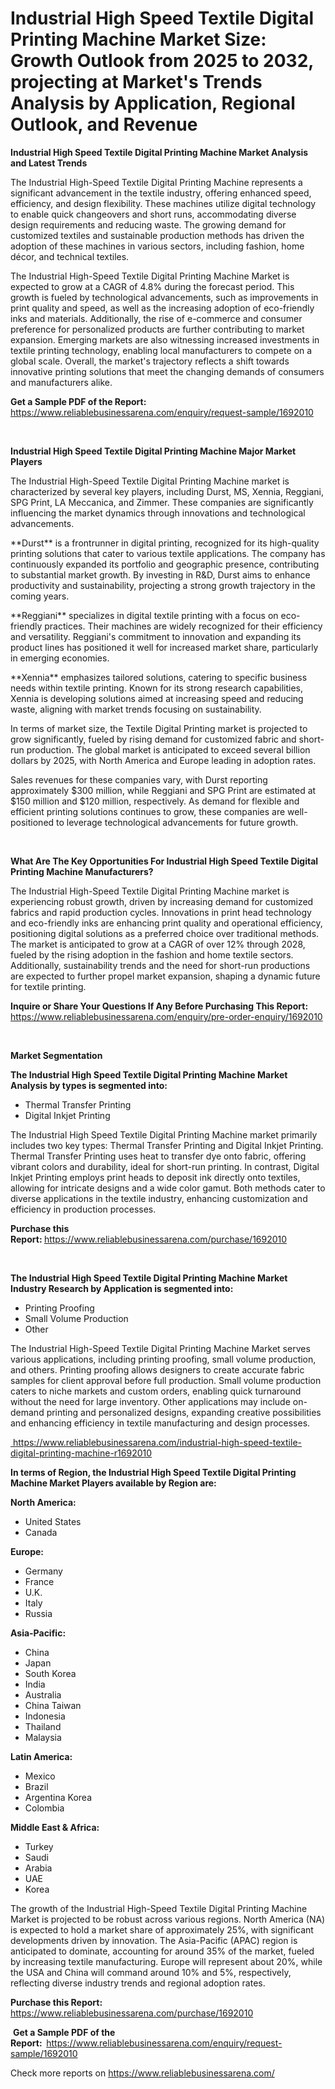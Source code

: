 <p><h1>Industrial High Speed Textile Digital Printing Machine Market Size: Growth Outlook from 2025 to 2032, projecting at Market's Trends Analysis by Application, Regional Outlook, and Revenue</h1></p><p><strong>Industrial High Speed Textile Digital Printing Machine Market Analysis and Latest Trends</strong></p>
<p><p>The Industrial High-Speed Textile Digital Printing Machine represents a significant advancement in the textile industry, offering enhanced speed, efficiency, and design flexibility. These machines utilize digital technology to enable quick changeovers and short runs, accommodating diverse design requirements and reducing waste. The growing demand for customized textiles and sustainable production methods has driven the adoption of these machines in various sectors, including fashion, home décor, and technical textiles.</p><p>The Industrial High-Speed Textile Digital Printing Machine Market is expected to grow at a CAGR of 4.8% during the forecast period. This growth is fueled by technological advancements, such as improvements in print quality and speed, as well as the increasing adoption of eco-friendly inks and materials. Additionally, the rise of e-commerce and consumer preference for personalized products are further contributing to market expansion. Emerging markets are also witnessing increased investments in textile printing technology, enabling local manufacturers to compete on a global scale. Overall, the market's trajectory reflects a shift towards innovative printing solutions that meet the changing demands of consumers and manufacturers alike.</p></p>
<p><strong>Get a Sample PDF of the Report:&nbsp;</strong> <a href="https://www.reliablebusinessarena.com/enquiry/request-sample/1692010?utm_campaign=1841&utm_medium=2&utm_source=Github&utm_content=ia&utm_term=27032025&utm_id=industrial-high-speed-textile-digital-printing-machine">https://www.reliablebusinessarena.com/enquiry/request-sample/1692010</a></p>
<p>&nbsp;</p>
<p><strong>Industrial High Speed Textile Digital Printing Machine Major Market Players</strong></p>
<p><p>The Industrial High-Speed Textile Digital Printing Machine market is characterized by several key players, including Durst, MS, Xennia, Reggiani, SPG Print, LA Meccanica, and Zimmer. These companies are significantly influencing the market dynamics through innovations and technological advancements.</p><p>**Durst** is a frontrunner in digital printing, recognized for its high-quality printing solutions that cater to various textile applications. The company has continuously expanded its portfolio and geographic presence, contributing to substantial market growth. By investing in R&D, Durst aims to enhance productivity and sustainability, projecting a strong growth trajectory in the coming years.</p><p>**Reggiani** specializes in digital textile printing with a focus on eco-friendly practices. Their machines are widely recognized for their efficiency and versatility. Reggiani's commitment to innovation and expanding its product lines has positioned it well for increased market share, particularly in emerging economies.</p><p>**Xennia** emphasizes tailored solutions, catering to specific business needs within textile printing. Known for its strong research capabilities, Xennia is developing solutions aimed at increasing speed and reducing waste, aligning with market trends focusing on sustainability.</p><p>In terms of market size, the Textile Digital Printing market is projected to grow significantly, fueled by rising demand for customized fabric and short-run production. The global market is anticipated to exceed several billion dollars by 2025, with North America and Europe leading in adoption rates.</p><p>Sales revenues for these companies vary, with Durst reporting approximately $300 million, while Reggiani and SPG Print are estimated at $150 million and $120 million, respectively. As demand for flexible and efficient printing solutions continues to grow, these companies are well-positioned to leverage technological advancements for future growth.</p></p>
<p>&nbsp;</p>
<p><strong>What Are The Key Opportunities For Industrial High Speed Textile Digital Printing Machine Manufacturers?</strong></p>
<p><p>The Industrial High-Speed Textile Digital Printing Machine market is experiencing robust growth, driven by increasing demand for customized fabrics and rapid production cycles. Innovations in print head technology and eco-friendly inks are enhancing print quality and operational efficiency, positioning digital solutions as a preferred choice over traditional methods. The market is anticipated to grow at a CAGR of over 12% through 2028, fueled by the rising adoption in the fashion and home textile sectors. Additionally, sustainability trends and the need for short-run productions are expected to further propel market expansion, shaping a dynamic future for textile printing.</p></p>
<p><strong>Inquire or Share Your Questions If Any Before Purchasing This Report:</strong> <a href="https://www.reliablebusinessarena.com/enquiry/pre-order-enquiry/1692010?utm_campaign=1841&utm_medium=2&utm_source=Github&utm_content=ia&utm_term=27032025&utm_id=industrial-high-speed-textile-digital-printing-machine">https://www.reliablebusinessarena.com/enquiry/pre-order-enquiry/1692010</a></p>
<p>&nbsp;</p>
<p><strong>Market Segmentation</strong></p>
<p><strong>The Industrial High Speed Textile Digital Printing Machine Market Analysis by types is segmented into:</strong></p>
<p><ul><li>Thermal Transfer Printing</li><li>Digital Inkjet Printing</li></ul></p>
<p><p>The Industrial High Speed Textile Digital Printing Machine market primarily includes two key types: Thermal Transfer Printing and Digital Inkjet Printing. Thermal Transfer Printing uses heat to transfer dye onto fabric, offering vibrant colors and durability, ideal for short-run printing. In contrast, Digital Inkjet Printing employs print heads to deposit ink directly onto textiles, allowing for intricate designs and a wide color gamut. Both methods cater to diverse applications in the textile industry, enhancing customization and efficiency in production processes.</p></p>
<p><strong>Purchase this Report:&nbsp;</strong><a href="https://www.reliablebusinessarena.com/purchase/1692010?utm_campaign=1841&utm_medium=2&utm_source=Github&utm_content=ia&utm_term=27032025&utm_id=industrial-high-speed-textile-digital-printing-machine">https://www.reliablebusinessarena.com/purchase/1692010</a></p>
<p>&nbsp;</p>
<p><strong>The Industrial High Speed Textile Digital Printing Machine Market Industry Research by Application is segmented into:</strong></p>
<p><ul><li>Printing Proofing</li><li>Small Volume Production</li><li>Other</li></ul></p>
<p><p>The Industrial High-Speed Textile Digital Printing Machine Market serves various applications, including printing proofing, small volume production, and others. Printing proofing allows designers to create accurate fabric samples for client approval before full production. Small volume production caters to niche markets and custom orders, enabling quick turnaround without the need for large inventory. Other applications may include on-demand printing and personalized designs, expanding creative possibilities and enhancing efficiency in textile manufacturing and design processes.</p></p>
<p><a href="https://www.reliablebusinessarena.com/industrial-high-speed-textile-digital-printing-machine-r1692010?utm_campaign=1841&utm_medium=2&utm_source=Github&utm_content=ia&utm_term=27032025&utm_id=industrial-high-speed-textile-digital-printing-machine">&nbsp;https://www.reliablebusinessarena.com/industrial-high-speed-textile-digital-printing-machine-r1692010</a></p>
<p><strong>In terms of Region, the Industrial High Speed Textile Digital Printing Machine Market Players available by Region are:</strong></p>
<p>
    <p> <strong> North America: </strong>
        <ul>
            <li>United States</li>
            <li>Canada</li>
        </ul>
        </p> 
    <p> <strong> Europe: </strong>
        <ul>
            <li>Germany</li>
            <li>France</li>
            <li>U.K.</li>
            <li>Italy</li>
            <li>Russia</li>
        </ul>
        </p> 
    <p> <strong> Asia-Pacific: </strong>
        <ul>
            <li>China</li>
            <li>Japan</li>
            <li>South Korea</li>
            <li>India</li>
            <li>Australia</li>
            <li>China Taiwan</li>
            <li>Indonesia</li>
            <li>Thailand</li>
            <li>Malaysia</li>
        </ul>
        </p> 
    <p> <strong> Latin America: </strong>
        <ul>
            <li>Mexico</li>
            <li>Brazil</li>
            <li>Argentina Korea</li>
            <li>Colombia</li>
        </ul>
        </p> 
    <p> <strong> Middle East & Africa: </strong>
        <ul>
            <li>Turkey</li>
            <li>Saudi</li>
            <li>Arabia</li>
            <li>UAE</li>
            <li>Korea</li>
        </ul>
    </p>
    </p>
<p><p>The growth of the Industrial High-Speed Textile Digital Printing Machine Market is projected to be robust across various regions. North America (NA) is expected to hold a market share of approximately 25%, with significant developments driven by innovation. The Asia-Pacific (APAC) region is anticipated to dominate, accounting for around 35% of the market, fueled by increasing textile manufacturing. Europe will represent about 20%, while the USA and China will command around 10% and 5%, respectively, reflecting diverse industry trends and regional adoption rates.</p></p>
<p><strong>Purchase this Report: </strong><a href="https://www.reliablebusinessarena.com/purchase/1692010?utm_campaign=1841&utm_medium=2&utm_source=Github&utm_content=ia&utm_term=27032025&utm_id=industrial-high-speed-textile-digital-printing-machine">https://www.reliablebusinessarena.com/purchase/1692010</a></p>
<p>&nbsp;<strong>Get a Sample PDF of the Report:&nbsp;&nbsp;</strong><a href="https://www.reliablebusinessarena.com/enquiry/request-sample/1692010?utm_campaign=1841&utm_medium=2&utm_source=Github&utm_content=ia&utm_term=27032025&utm_id=industrial-high-speed-textile-digital-printing-machine">https://www.reliablebusinessarena.com/enquiry/request-sample/1692010</a></p>
<p><strong></strong></p>
<p>Check more reports on <a href="https://www.reliablebusinessarena.com/?utm_campaign=1841&utm_medium=2&utm_source=Github&utm_content=ia&utm_term=27032025&utm_id=industrial-high-speed-textile-digital-printing-machine">https://www.reliablebusinessarena.com/</a></p>